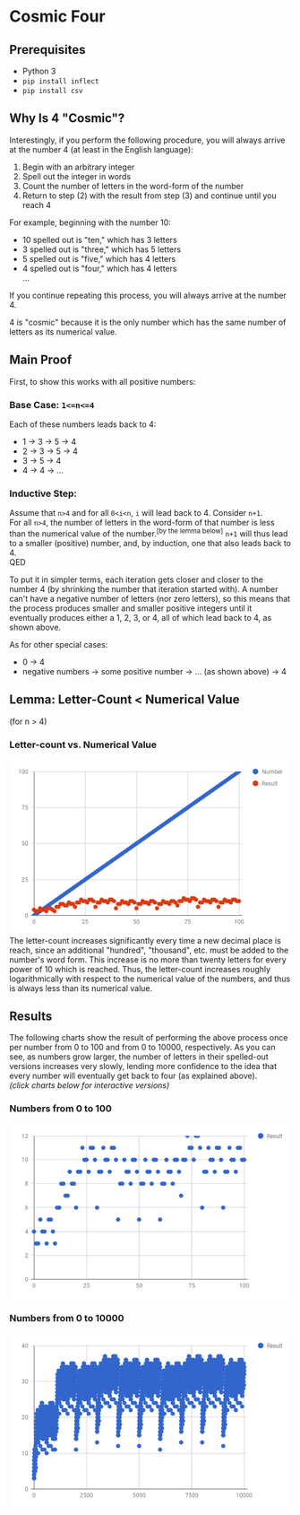 # Cosmic Four

## Prerequisites 
- Python 3  
- `pip install inflect`  
- `pip install csv`  

## Why Is 4 "Cosmic"?
Interestingly, if you perform the following procedure, you will always arrive at the number 4 (at least in the English language):
1. Begin with an arbitrary integer
2. Spell out the integer in words
3. Count the number of letters in the word-form of the number
4. Return to step (2) with the result from step (3) and continue until you reach 4

For example, beginning with the number 10:  
  - 10 spelled out is "ten,"   which has 3 letters  
  - 3  spelled out is "three," which has 5 letters  
  - 5  spelled out is "five,"  which has 4 letters  
  - 4  spelled out is "four,"  which has 4 letters  
...

If you continue repeating this process, you will always arrive at the number 4.

4 is "cosmic" because it is the only number which has the same number of letters as its numerical value.

## Main Proof
First, to show this works with all positive numbers:
### Base Case: `1<=n<=4`
Each of these numbers leads back to 4:  
 - 1 -> 3 -> 5 -> 4
 - 2 -> 3 -> 5 -> 4
 - 3 -> 5 -> 4
 - 4 -> 4 -> ...  
### Inductive Step:  
Assume that `n>4` and for all `0<i<n`, `i` will lead back to 4. Consider `n+1`.  
For all `n>4`, the number of letters in the word-form of that number is less than the numerical value of the number.<sup>[by the lemma below]</sup> `n+1` will thus lead to a smaller (positive) number, and, by induction, one that also leads back to 4.  
QED  
  
To put it in simpler terms, each iteration gets closer and closer to the number 4 (by shrinking the number that iteration started with). A number can't have a negative number of letters (nor zero letters), so this means that the process produces smaller and smaller positive integers until it eventually produces either a 1, 2, 3, or 4, all of which lead back to 4, as shown above.  
  
As for other special cases:
 - 0 -> 4
 - negative numbers -> some positive number -> ... (as shown above) -> 4
 
## Lemma: Letter-Count < Numerical Value 
(for n > 4)  
### Letter-count vs. Numerical Value
[![Chart 1a](chart1a.png)](https://docs.google.com/spreadsheets/d/e/2PACX-1vQUwPpcpuZXmU4O2UB8aWidqYp2kwAxdC1AEnqzMDTWGGSGKwOAHZdHX4D-G8Wc8wd7iEhYemALRpAP/pubchart?oid=722479629&format=interactive)  
The letter-count increases significantly every time a new decimal place is reach, since an additional "hundred", "thousand", etc. must be added to the number's word form. This increase is no more than twenty letters for every power of 10 which is reached. Thus, the letter-count increases roughly logarithmically with respect to the numerical value of the numbers, and thus is always less than its numerical value.

## Results
The following charts show the result of performing the above process once per number from 0 to 100 and from 0 to 10000, respectively. As you can see, as numbers grow larger, the number of letters in their spelled-out versions increases very slowly, lending more confidence to the idea that every number will eventually get back to four (as explained above).  
_(click charts below for interactive versions)_
### Numbers from 0 to 100 
[![Chart 1](chart1.png)](https://docs.google.com/spreadsheets/d/e/2PACX-1vQUwPpcpuZXmU4O2UB8aWidqYp2kwAxdC1AEnqzMDTWGGSGKwOAHZdHX4D-G8Wc8wd7iEhYemALRpAP/pubchart?oid=277922962&format=interactive)

### Numbers from 0 to 10000
[![Chart 2](chart3.png)](https://docs.google.com/spreadsheets/d/e/2PACX-1vQUwPpcpuZXmU4O2UB8aWidqYp2kwAxdC1AEnqzMDTWGGSGKwOAHZdHX4D-G8Wc8wd7iEhYemALRpAP/pubchart?oid=1275451316&format=interactive)

